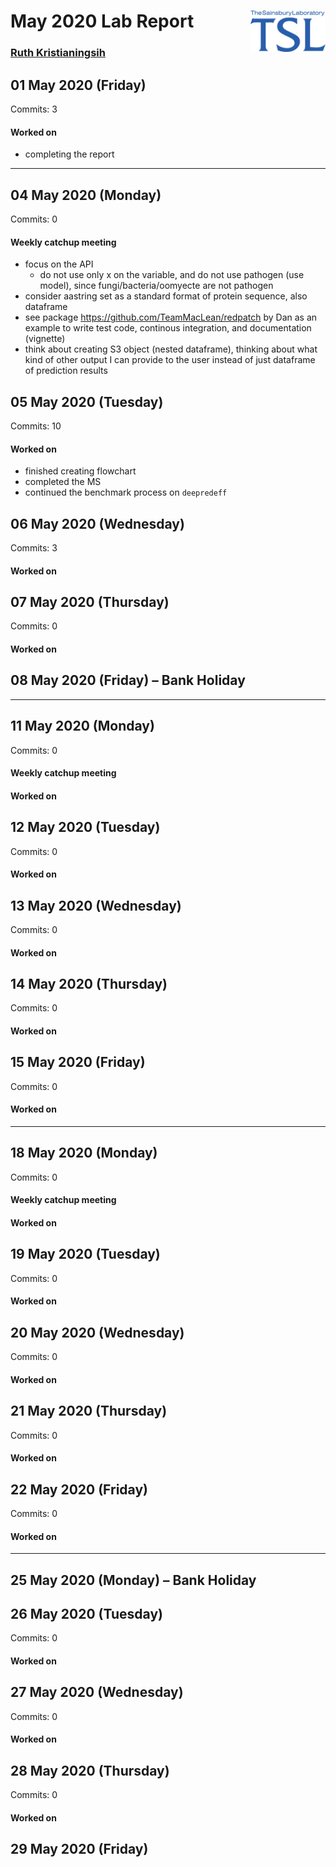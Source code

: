 
# May 2020 Lab Report <img src="figures/tsl-logo.png" align="right" width="120"/>

### [Ruth Kristianingsih](https://github.com/ruthkr)

## 01 May 2020 (Friday)

Commits: 3

#### Worked on

  - completing the report

-----

## 04 May 2020 (Monday)

Commits: 0

#### Weekly catchup meeting

  - focus on the API
      - do not use only x on the variable, and do not use pathogen (use
        model), since fungi/bacteria/oomyecte are not pathogen
  - consider aastring set as a standard format of protein sequence, also
    dataframe
  - see package <https://github.com/TeamMacLean/redpatch> by Dan as an
    example to write test code, continous integration, and documentation
    (vignette)
  - think about creating S3 object (nested dataframe), thinking about
    what kind of other output I can provide to the user instead of just
    dataframe of prediction results

## 05 May 2020 (Tuesday)

Commits: 10

#### Worked on

  - finished creating flowchart
  - completed the MS
  - continued the benchmark process on `deepredeff`

## 06 May 2020 (Wednesday)

Commits: 3

#### Worked on

## 07 May 2020 (Thursday)

Commits: 0

#### Worked on

## 08 May 2020 (Friday) – Bank Holiday

-----

## 11 May 2020 (Monday)

Commits: 0

#### Weekly catchup meeting

#### Worked on

## 12 May 2020 (Tuesday)

Commits: 0

#### Worked on

## 13 May 2020 (Wednesday)

Commits: 0

#### Worked on

## 14 May 2020 (Thursday)

Commits: 0

#### Worked on

## 15 May 2020 (Friday)

Commits: 0

#### Worked on

-----

## 18 May 2020 (Monday)

Commits: 0

#### Weekly catchup meeting

#### Worked on

## 19 May 2020 (Tuesday)

Commits: 0

#### Worked on

## 20 May 2020 (Wednesday)

Commits: 0

#### Worked on

## 21 May 2020 (Thursday)

Commits: 0

#### Worked on

## 22 May 2020 (Friday)

Commits: 0

#### Worked on

-----

## 25 May 2020 (Monday) – Bank Holiday

## 26 May 2020 (Tuesday)

Commits: 0

#### Worked on

## 27 May 2020 (Wednesday)

Commits: 0

#### Worked on

## 28 May 2020 (Thursday)

Commits: 0

#### Worked on

## 29 May 2020 (Friday)

